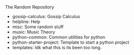 The Random Repository
- gossip-calculus: Gossip Calculus
- helpline: Help
- misc: Some random stuff
- music: Music Theory
- python-common: Common utilities for python
- python-starter-project: Template to start a python project
- templates: Idk what this is its been too long.